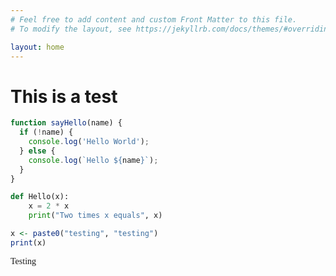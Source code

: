 ```yaml
---
# Feel free to add content and custom Front Matter to this file.
# To modify the layout, see https://jekyllrb.com/docs/themes/#overriding-theme-defaults

layout: home
---
```

<head>
    <link rel="stylesheet" href="css/styles-code.css">
    <link href="https://fonts.googleapis.com/css2?family=Ubuntu:ital,wght@0,300;0,400;0,500;0,700;1,300;1,400;1,500;1,700&display=swap" rel="stylesheet">
</head>

<h1>This is a test</h1>

```javascript
function sayHello(name) {
  if (!name) {
    console.log('Hello World');
  } else {
    console.log(`Hello ${name}`);
  }  
}  
```

```python
def Hello(x):
    x = 2 * x
    print("Two times x equals", x)
```

```r
x <- paste0("testing", "testing")
print(x)
```

<div style="font-family: Ubuntu; font-weight: 400">Testing</div>